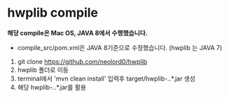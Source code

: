 # hwplib compile

**해당 compile은 Mac OS, JAVA 8에서 수행했습니다.**

- compile_src/pom.xml은 JAVA 8기준으로 수정했습니다. (hwplib 는 JAVA 7)

1. git clone https://github.com/neolord0/hwplib
2. hwplib 폴더로 이동
3. terminal에서 'mvn clean install' 입력후 target/hwplib-*.*.*.jar 생성
4. 해당 hwplib-*.*.*.jar를 활용